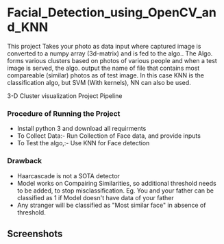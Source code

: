 # Facial_Detection_using_OpenCV_and_KNN
This project Takes your photo as data input where captured image is converted to a numpy array (3d-matrix) and is fed to the algo.. The Algo. forms various clusters based on photos of various people and when a test image is served, the algo. output the name of file that contains most compareable (similar) photos as of test image. In this case KNN is the classification algo, but SVM (With kernels), NN can also be used.

3-D Cluster visualization
Project Pipeline

### Procedure of Running the Project
- Install python 3 and download all requirments
- To Collect Data:- Run Collection of Face data, and provide inputs
- To Test the algo,:- Use KNN for Face detection

### Drawback
- Haarcascade is not a SOTA detector
- Model works on Compairing Similarities, so additional threshold needs to be added, to stop misclassification. Eg. You and your father can be classified as 1 if Model doesn't have data of your father
- Any stranger will be classified as "Most similar face" in absence of threshold.

## Screenshots



